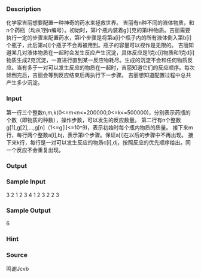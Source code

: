 
### Description
化学家吉丽想要配置一种神奇的药水来拯救世界。
吉丽有n种不同的液体物质，和n个药瓶（均从1到n编号）。初始时，第i个瓶内装着g[i]克的第i种物质。吉丽需要执行一定的步骤来配置药水，第i个步骤是将第a[i]个瓶子内的所有液体倒入第b[i]个瓶子，此后第a[i]个瓶子不会再被用到。瓶子的容量可以视作是无限的。
吉丽知道某几对液体物质在一起时会发生反应产生沉淀，具体反应是1克c[i]物质和1克d[i]物质生成2克沉淀，一直进行直到某一反应物耗尽。生成的沉淀不会和任何物质反应。当有多于一对可以发生反应的物质在一起时，吉丽知道它们的反应顺序。每次倾倒完后，吉丽会等到反应结束后再执行下一步骤。
吉丽想知道配置过程中总共产生多少沉淀。
### Input
第一行三个整数n,m,k(0<=m<n<=200000,0<=k<=500000)，分别表示药瓶的个数（即物质的种数），操作步数，可以发生的反应数量。
第二行有n个整数g[1],g[2],…,g[n]（1<=g[i]<=10^9)，表示初始时每个瓶内物质的质量。
接下来m行，每行两个整数a[i],b[i](1<=a[i],b[i]<=n,a[i]≠b[i])，表示第i个步骤。保证a[i]在以后的步骤中不再出现。
接下来k行，每行是一对可以发生反应的物质c[i],d[i](1<=c[i],d[i]<=n,c[i]≠d[i])，按照反应的优先顺序给出。同一个反应不会重复出现。
### Output

### Sample Input
3 2 1
2 3 4
1 2
3 2
2 3
### Sample Output
6
### Hint

### Source
鸣谢Jcvb